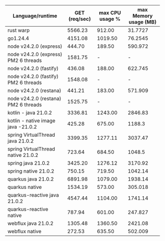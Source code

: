 Language/runtime | GET (req/sec) | max CPU usage % | max Memory usage (MB)
--- | --- | --- | --- |
rust warp | 5566.23 | 912.00 | 31.7727 |
go1.24.4 | 4151.08 | 1019.50 | 76.2545 |
node v24.2.0 (express) | 444.70 | 189.50 | 590.972 |
node v24.2.0 (express) PM2 6 threads | 1581.75 | - | - |
node v24.2.0 (fastify) | 436.08 | 188.00 | 622.745 |
node v24.2.0 (fastify) PM2 6 threads | 1548.08 | - | - |
node v24.2.0 (restana) | 441.21 | 183.00 | 571.909 |
node v24.2.0 (restana) PM2 6 threads | 1525.75 | - | - |
kotlin - java 21.0.2 | 3336.81 | 1243.00 | 2846.83 |
kotlin - native image java -21.0.2 | 425.28 | 675.00 | 1188.3 |
spring VirtualThread java 21.0.2 | 3399.35 | 1277.11 | 3037.47 |
spring VirtualThread native 21.0.2 | 723.64 | 684.50 | 1048.5 |
spring java 21.0.2 | 3425.20 | 1276.12 | 3170.92 |
spring native 21.0.2 | 750.15 | 719.50 | 1042.14 |
quarkus java 21.0.2 | 6891.98 | 1079.00 | 1938.14 |
quarkus native | 1534.19 | 573.00 | 305.018 |
quarkus-reactive java 21.0.2 | 4547.44 | 1104.00 | 1741.14 |
quarkus-reactive native | 787.94 | 601.00 | 247.827 |
webflux java 21.0.2 | 1305.48 | 1360.50 | 2421.08 |
webflux native | 272.53 | 635.50 | 502.009 |

